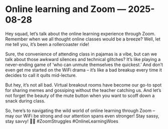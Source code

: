 # Online learning and Zoom — 2025-08-28

Hey squad, let’s talk about the online learning experience through Zoom. Remember when we all thought online classes would be a breeze? Well, let me tell you, it’s been a rollercoaster ride! 

Sure, the convenience of attending class in pajamas is a vibe, but can we talk about those awkward silences and technical glitches? It’s like playing a never-ending game of ‘who can unmute themselves the quickest.’ And don’t even get me started on the WiFi drama – it’s like a bad breakup every time it decides to call it quits mid-lecture.

But hey, it’s not all bad. Virtual breakout rooms have become our go-to spot for sharing memes and gossiping without the teacher catching us. And let’s not forget the beauty of the mute button when you want to scoff down a snack during class.

So, here’s to navigating the wild world of online learning through Zoom – may our WiFi be strong and our attention spans even stronger! Stay sassy, stay savvy! ✌🏼 #ZoomStruggles #OnlineLearningWoes